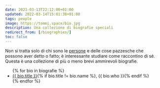 ```yaml
---
date: 2021-03-13T22:12:00+01:00
updated: 2022-03-14T15:01:38+01:00
tags: people
image: https://tommi.space/bio.jpg
description: Una collezione di biografie speciali
redirect_from: [/biographies/]
toc: false
---
```

Non si tratta solo di chi sono le <a href='https://tommi.space/people' title='People' hreflang='en'>persone</a> e delle cose pazzesche che possono aver detto o fatto; è interessante studiare come raccontino di sé. Questa è una collezione di più o meno brevi ammirevoli biografie.

<ul>
{% for bio in biografie %}
<li><a href='{{ bio.url }}' title='Biografia di {{ bio.name }}'>{{ bio.title }}</a>{% if bio.title != bio.name %}, {{ bio.who }}{% endif %}</li>
{% endfor %}
</ul>